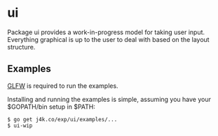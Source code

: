 # ui

Package ui provides a work-in-progress model for taking user input.
Everything graphical is up to the user to deal with based on the layout
structure.

## Examples

[GLFW](http://www.glfw.org/) is required to run the examples.

Installing and running the examples is simple, assuming you have your
$GOPATH/bin setup in $PATH:

```
$ go get j4k.co/exp/ui/examples/...
$ ui-wip
```
